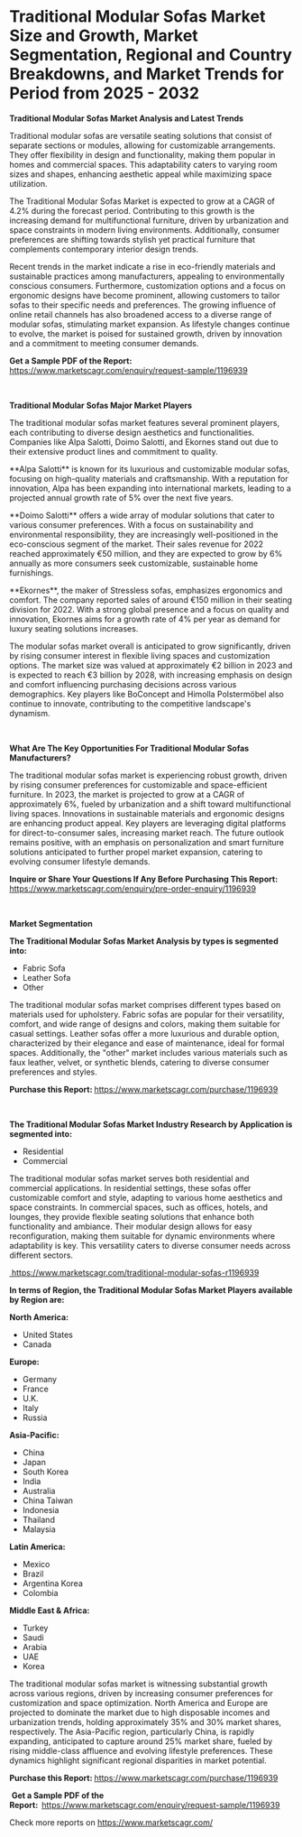 <p><h1>Traditional Modular Sofas Market Size and Growth, Market Segmentation, Regional and Country Breakdowns, and Market Trends for Period from 2025 -  2032</h1></p><p><strong>Traditional Modular Sofas Market Analysis and Latest Trends</strong></p>
<p><p>Traditional modular sofas are versatile seating solutions that consist of separate sections or modules, allowing for customizable arrangements. They offer flexibility in design and functionality, making them popular in homes and commercial spaces. This adaptability caters to varying room sizes and shapes, enhancing aesthetic appeal while maximizing space utilization.</p><p>The Traditional Modular Sofas Market is expected to grow at a CAGR of 4.2% during the forecast period. Contributing to this growth is the increasing demand for multifunctional furniture, driven by urbanization and space constraints in modern living environments. Additionally, consumer preferences are shifting towards stylish yet practical furniture that complements contemporary interior design trends.</p><p>Recent trends in the market indicate a rise in eco-friendly materials and sustainable practices among manufacturers, appealing to environmentally conscious consumers. Furthermore, customization options and a focus on ergonomic designs have become prominent, allowing customers to tailor sofas to their specific needs and preferences. The growing influence of online retail channels has also broadened access to a diverse range of modular sofas, stimulating market expansion. As lifestyle changes continue to evolve, the market is poised for sustained growth, driven by innovation and a commitment to meeting consumer demands.</p></p>
<p><strong>Get a Sample PDF of the Report:&nbsp;</strong> <a href="https://www.marketscagr.com/enquiry/request-sample/1196939?utm_campaign=2138&utm_medium=2&utm_source=Github&utm_content=ia&utm_term=09022025&utm_id=traditional-modular-sofas">https://www.marketscagr.com/enquiry/request-sample/1196939</a></p>
<p>&nbsp;</p>
<p><strong>Traditional Modular Sofas Major Market Players</strong></p>
<p><p>The traditional modular sofas market features several prominent players, each contributing to diverse design aesthetics and functionalities. Companies like Alpa Salotti, Doimo Salotti, and Ekornes stand out due to their extensive product lines and commitment to quality. </p><p>**Alpa Salotti** is known for its luxurious and customizable modular sofas, focusing on high-quality materials and craftsmanship. With a reputation for innovation, Alpa has been expanding into international markets, leading to a projected annual growth rate of 5% over the next five years. </p><p>**Doimo Salotti** offers a wide array of modular solutions that cater to various consumer preferences. With a focus on sustainability and environmental responsibility, they are increasingly well-positioned in the eco-conscious segment of the market. Their sales revenue for 2022 reached approximately €50 million, and they are expected to grow by 6% annually as more consumers seek customizable, sustainable home furnishings. </p><p>**Ekornes**, the maker of Stressless sofas, emphasizes ergonomics and comfort. The company reported sales of around €150 million in their seating division for 2022. With a strong global presence and a focus on quality and innovation, Ekornes aims for a growth rate of 4% per year as demand for luxury seating solutions increases.</p><p>The modular sofas market overall is anticipated to grow significantly, driven by rising consumer interest in flexible living spaces and customization options. The market size was valued at approximately €2 billion in 2023 and is expected to reach €3 billion by 2028, with increasing emphasis on design and comfort influencing purchasing decisions across various demographics. Key players like BoConcept and Himolla Polstermöbel also continue to innovate, contributing to the competitive landscape's dynamism.</p></p>
<p>&nbsp;</p>
<p><strong>What Are The Key Opportunities For Traditional Modular Sofas Manufacturers?</strong></p>
<p><p>The traditional modular sofas market is experiencing robust growth, driven by rising consumer preferences for customizable and space-efficient furniture. In 2023, the market is projected to grow at a CAGR of approximately 6%, fueled by urbanization and a shift toward multifunctional living spaces. Innovations in sustainable materials and ergonomic designs are enhancing product appeal. Key players are leveraging digital platforms for direct-to-consumer sales, increasing market reach. The future outlook remains positive, with an emphasis on personalization and smart furniture solutions anticipated to further propel market expansion, catering to evolving consumer lifestyle demands.</p></p>
<p><strong>Inquire or Share Your Questions If Any Before Purchasing This Report:</strong> <a href="https://www.marketscagr.com/enquiry/pre-order-enquiry/1196939?utm_campaign=2138&utm_medium=2&utm_source=Github&utm_content=ia&utm_term=09022025&utm_id=traditional-modular-sofas">https://www.marketscagr.com/enquiry/pre-order-enquiry/1196939</a></p>
<p>&nbsp;</p>
<p><strong>Market Segmentation</strong></p>
<p><strong>The Traditional Modular Sofas Market Analysis by types is segmented into:</strong></p>
<p><ul><li>Fabric Sofa</li><li>Leather Sofa</li><li>Other</li></ul></p>
<p><p>The traditional modular sofas market comprises different types based on materials used for upholstery. Fabric sofas are popular for their versatility, comfort, and wide range of designs and colors, making them suitable for casual settings. Leather sofas offer a more luxurious and durable option, characterized by their elegance and ease of maintenance, ideal for formal spaces. Additionally, the "other" market includes various materials such as faux leather, velvet, or synthetic blends, catering to diverse consumer preferences and styles.</p></p>
<p><strong>Purchase this Report:&nbsp;</strong><a href="https://www.marketscagr.com/purchase/1196939?utm_campaign=2138&utm_medium=2&utm_source=Github&utm_content=ia&utm_term=09022025&utm_id=traditional-modular-sofas">https://www.marketscagr.com/purchase/1196939</a></p>
<p>&nbsp;</p>
<p><strong>The Traditional Modular Sofas Market Industry Research by Application is segmented into:</strong></p>
<p><ul><li>Residential</li><li>Commercial</li></ul></p>
<p><p>The traditional modular sofas market serves both residential and commercial applications. In residential settings, these sofas offer customizable comfort and style, adapting to various home aesthetics and space constraints. In commercial spaces, such as offices, hotels, and lounges, they provide flexible seating solutions that enhance both functionality and ambiance. Their modular design allows for easy reconfiguration, making them suitable for dynamic environments where adaptability is key. This versatility caters to diverse consumer needs across different sectors.</p></p>
<p><a href="https://www.marketscagr.com/traditional-modular-sofas-r1196939?utm_campaign=2138&utm_medium=2&utm_source=Github&utm_content=ia&utm_term=09022025&utm_id=traditional-modular-sofas">&nbsp;https://www.marketscagr.com/traditional-modular-sofas-r1196939</a></p>
<p><strong>In terms of Region, the Traditional Modular Sofas Market Players available by Region are:</strong></p>
<p>
    <p> <strong> North America: </strong>
        <ul>
            <li>United States</li>
            <li>Canada</li>
        </ul>
        </p> 
    <p> <strong> Europe: </strong>
        <ul>
            <li>Germany</li>
            <li>France</li>
            <li>U.K.</li>
            <li>Italy</li>
            <li>Russia</li>
        </ul>
        </p> 
    <p> <strong> Asia-Pacific: </strong>
        <ul>
            <li>China</li>
            <li>Japan</li>
            <li>South Korea</li>
            <li>India</li>
            <li>Australia</li>
            <li>China Taiwan</li>
            <li>Indonesia</li>
            <li>Thailand</li>
            <li>Malaysia</li>
        </ul>
        </p> 
    <p> <strong> Latin America: </strong>
        <ul>
            <li>Mexico</li>
            <li>Brazil</li>
            <li>Argentina Korea</li>
            <li>Colombia</li>
        </ul>
        </p> 
    <p> <strong> Middle East & Africa: </strong>
        <ul>
            <li>Turkey</li>
            <li>Saudi</li>
            <li>Arabia</li>
            <li>UAE</li>
            <li>Korea</li>
        </ul>
    </p>
    </p>
<p><p>The traditional modular sofas market is witnessing substantial growth across various regions, driven by increasing consumer preferences for customization and space optimization. North America and Europe are projected to dominate the market due to high disposable incomes and urbanization trends, holding approximately 35% and 30% market shares, respectively. The Asia-Pacific region, particularly China, is rapidly expanding, anticipated to capture around 25% market share, fueled by rising middle-class affluence and evolving lifestyle preferences. These dynamics highlight significant regional disparities in market potential.</p></p>
<p><strong>Purchase this Report: </strong><a href="https://www.marketscagr.com/purchase/1196939?utm_campaign=2138&utm_medium=2&utm_source=Github&utm_content=ia&utm_term=09022025&utm_id=traditional-modular-sofas">https://www.marketscagr.com/purchase/1196939</a></p>
<p>&nbsp;<strong>Get a Sample PDF of the Report:&nbsp;&nbsp;</strong><a href="https://www.marketscagr.com/enquiry/request-sample/1196939?utm_campaign=2138&utm_medium=2&utm_source=Github&utm_content=ia&utm_term=09022025&utm_id=traditional-modular-sofas">https://www.marketscagr.com/enquiry/request-sample/1196939</a></p>
<p><strong></strong></p>
<p>Check more reports on <a href="https://www.marketscagr.com/?utm_campaign=2138&utm_medium=2&utm_source=Github&utm_content=ia&utm_term=09022025&utm_id=traditional-modular-sofas">https://www.marketscagr.com/</a></p>